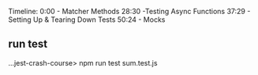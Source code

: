 Timeline:
0:00 - Matcher Methods
28:30 -Testing Async Functions
37:29 - Setting Up & Tearing Down Tests
50:24 - Mocks



run test
--------
...jest-crash-course> npm run test sum.test.js